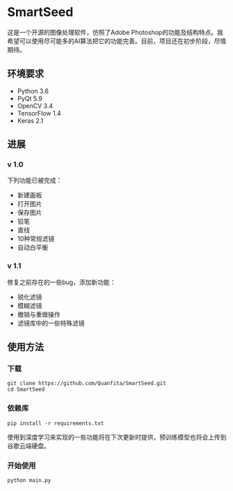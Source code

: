 # SmartSeed

这是一个开源的图像处理软件，仿照了Adobe Photoshop的功能及结构特点。我希望可以使用尽可能多的AI算法把它的功能完善。目前，项目还在初步阶段，尽情期待。

## 环境要求

- Python 3.6
- PyQt 5.9
- OpenCV 3.4
- TensorFlow 1.4
- Keras 2.1

## 进展

### v 1.0

下列功能已被完成：

- 新建画板
- 打开图片
- 保存图片
- 铅笔
- 直线
- 10种常规滤镜
- 自动白平衡

### v 1.1

修复之前存在的一些bug，添加新功能：

- 锐化滤镜
- 模糊滤镜
- 撤销与重做操作
- 滤镜库中的一些特殊滤镜

## 使用方法

### 下载

```shell
git clone https://github.com/Quanfita/SmartSeed.git
cd SmartSeed
```

### 依赖库

```shell
pip install -r requirements.txt
```

使用到深度学习来实现的一些功能将在下次更新时提供，预训练模型也将会上传到谷歌云端硬盘。

### 开始使用

```shell
python main.py
```

